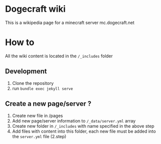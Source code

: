 # Dogecraft wiki
This is a wikipedia page for a minecraft server mc.dogecraft.net


# How to
All the wiki content is located in the ```/_includes``` folder

## Development

1. Clone the repository
2. run ``` bundle exec jekyll serve ```


## Create a new page/server ?
1. Create new file in /pages
2. Add new page/server information to ```/_data/server.yml``` array
3. Create new folder in ```/_includes``` with name specified in the above step
4. Add files with content into this folder, each new file must be added into the ```server.yml``` file (2.step)


